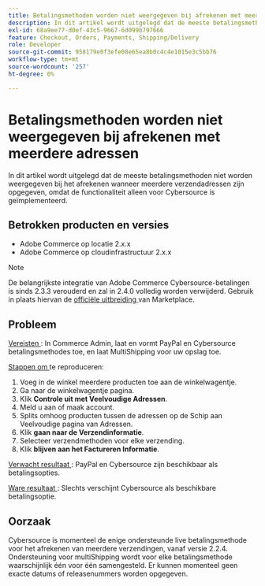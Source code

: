 ```yaml
---
title: Betalingsmethoden worden niet weergegeven bij afrekenen met meerdere adressen
description: In dit artikel wordt uitgelegd dat de meeste betalingsmethoden niet worden weergegeven bij het afrekenen wanneer meerdere verzendadressen zijn opgegeven, omdat de functionaliteit alleen voor Cybersource is geïmplementeerd.
exl-id: 68a9ee77-d0ef-43c5-9667-6d099b797666
feature: Checkout, Orders, Payments, Shipping/Delivery
role: Developer
source-git-commit: 958179e0f3efe08e65ea8b0c4c4e1015e3c5bb76
workflow-type: tm+mt
source-wordcount: '257'
ht-degree: 0%

---
```


# Betalingsmethoden worden niet weergegeven bij afrekenen met meerdere adressen

In dit artikel wordt uitgelegd dat de meeste betalingsmethoden niet worden weergegeven bij het afrekenen wanneer meerdere verzendadressen zijn opgegeven, omdat de functionaliteit alleen voor Cybersource is geïmplementeerd.

## Betrokken producten en versies

* Adobe Commerce op locatie 2.x.x
* Adobe Commerce op cloudinfrastructuur 2.x.x

>[!NOTE]
>
>De belangrijkste integratie van Adobe Commerce Cybersource-betalingen is sinds 2.3.3 verouderd en zal in 2.4.0 volledig worden verwijderd. Gebruik in plaats hiervan de [ officiële uitbreiding ](https://marketplace.magento.com/cybersource-global-payment-management.html) van Marketplace.

## Probleem

<u> Vereisten </u>: In Commerce Admin, laat en vormt PayPal en Cybersource betalingsmethodes toe, en laat MultiShipping voor uw opslag toe.

<u> Stappen om </u> te reproduceren:

1. Voeg in de winkel meerdere producten toe aan de winkelwagentje.
1. Ga naar de winkelwagentje pagina.
1. Klik **Controle uit met Veelvoudige Adressen**.
1. Meld u aan of maak account.
1. Splits omhoog producten tussen de adressen op de Schip aan Veelvoudige pagina van Adressen.
1. Klik **gaan naar de Verzendinformatie**.
1. Selecteer verzendmethoden voor elke verzending.
1. Klik **blijven aan het Factureren Informatie**.

<u> Verwacht resultaat </u>: PayPal en Cybersource zijn beschikbaar als betalingsopties.

<u> Ware resultaat </u>: Slechts verschijnt Cybersource als beschikbare betalingsoptie.

## Oorzaak

Cybersource is momenteel de enige ondersteunde live betalingsmethode voor het afrekenen van meerdere verzendingen, vanaf versie 2.2.4. Ondersteuning voor multiShipping wordt voor elke betalingsmethode waarschijnlijk één voor één samengesteld. Er kunnen momenteel geen exacte datums of releasenummers worden opgegeven.

